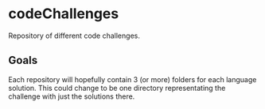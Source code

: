 # codeChallenges
Repository of different code challenges.

## Goals
Each repository will hopefully contain 3 (or more) folders for each language solution. This could change to be one directory representating the challenge with just the solutions there.
